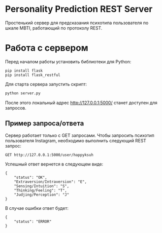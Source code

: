 # Personality Prediction REST Server

Простенький сервер для предсказания психотипа пользователя по шкале MBTI, работающий по протоколу REST.

# Работа с сервером
Перед началом работы установить библиотеки для Python:
```
pip install flask
pip install flask_restful
```
Для старта сервера запустить скрипт:

```sh
python server.py
```

После этого локальный адрес http://127.0.0.1:5000/ станет доступен для запросов.

## Пример запроса/ответа
Сервер работает только с GET запросами. Чтобы запросить психотип пользователя Instagram, необходимо выполнить следующий REST запрос:
```
GET http://127.0.0.1:5000/user/happyksuh
```

Успешный ответ вернется в следующем виде:
```
{
	"status": "OK",
	"Extraversion/Intraversion": "E",
	"Sensing/Intuition": "S",
	"Thinking/Feeling": "T",
	"Judjing/Perception": "J"
}
```
В случае ошибки ответ будет:
```
{
    "status": "ERROR"
}
```